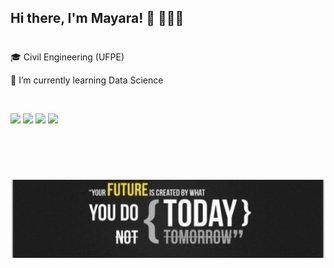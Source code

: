 ## Hi there, I'm Mayara! 👋 👩🏻‍💻

#
🎓 Civil Engineering (UFPE)

🎯 I’m currently learning Data Science



<div style="display: inline_block"><br>

![](https://camo.githubusercontent.com/f42365d3e6de5676457f64fc89eac4b208cae82263386004312252ea8bd0ac17/68747470733a2f2f696d672e736869656c64732e696f2f62616467652f2d507974686f6e2d77686974653f7374796c653d706c6173746963266c6f676f3d507974686f6e)
![](https://camo.githubusercontent.com/bd385db73a801ccd4f567347f16dc0a6bf380be629e50b2989f486ab305a6294/68747470733a2f2f696d672e736869656c64732e696f2f62616467652f2d506f77657225323042492d77686974653f7374796c653d706c6173746963266c6f676f3d506f7765722d4249)
![](https://camo.githubusercontent.com/2a19a8bb510cfa5a87b5e1ad072d9a9f6e5d67a47840be6fb8252ca1700c79ce/68747470733a2f2f696d672e736869656c64732e696f2f62616467652f2d4461746125323053747564696f2d77686974653f7374796c653d706c6173746963266c6f676f3d4461746153747564696f)
![](https://camo.githubusercontent.com/bbf07c4c2bda3a8ffd91ff358f32fec6d883d119c5c8526f2d328799bc2fcb00/68747470733a2f2f696d672e736869656c64732e696f2f62616467652f2d4d7953514c2d77686974653f7374796c653d706c6173746963266c6f676f3d6d7973716c)


#


<div style="display: inline_block"><br>
<div style="display: inline_block"><br>

![](ld.jpg)